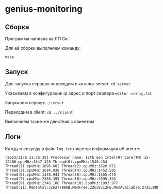 # genius-monitoring

## Сборка

Программа напиана на ЯП Си

Для её сборки выполняем команду:
```
make
```

## Запуск

Для запуска сервера переходим в каталог server:
`cd server`

Указываем в конфигурации ip адрес и порт сервера 
`editor config.txt`

Запускаем сервер:
`./server`

Переходим в client:
`cd ../client`

Выполняем такие же действия с клиентом

## Логи

Каждую секунду в файл `log.txt` пишется информация об агенте:
```
[2023/11/6 11:36:39] Processor name: 12th Gen Intel(R) Core(TM) i5-12400.cpuMHz:1647.128 Thread(0).cpuMHz:1540.454 Thread(1).cpuMHz:1696.682 Thread(2).cpuMHz:1626.071 Thread(3).cpuMHz:1694.030 Thread(4).cpuMHz:1452.505 Thread(5).cpuMHz:1148.941 Thread(6).cpuMHz:1165.476 Thread(7).cpuMHz:2380.395 Thread(8).cpuMHz:2095.393 Thread(9).cpuMHz:2340.108 Thread(10).cpuMHz:1093.977 Thread(11).MemTotal:32627788kB.MemFree:22659312kB.MemAvailable:27253888kB.
```
